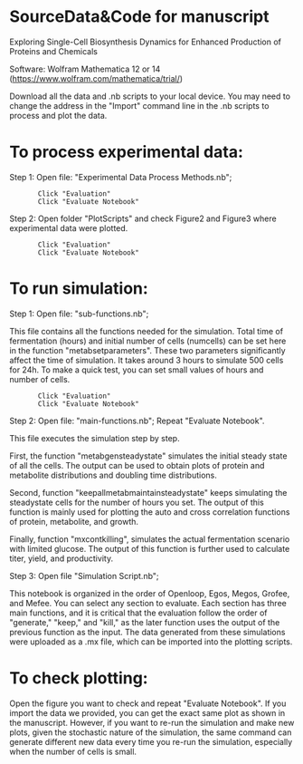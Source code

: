 # SourceData&Code for manuscript
Exploring Single-Cell Biosynthesis Dynamics for Enhanced Production of Proteins and Chemicals

Software:  Wolfram Mathematica 12 or 14 (https://www.wolfram.com/mathematica/trial/)

Download all the data and .nb scripts to your local device. You may need to change the address in the "Import" command line in the .nb scripts to process and plot the data.
# To process experimental data:
Step 1: Open file: "Experimental Data Process Methods.nb";

           Click "Evaluation"
           Click "Evaluate Notebook"    
           
Step 2: Open folder "PlotScripts" and check Figure2 and Figure3 where experimental data were plotted.

           Click "Evaluation"
           Click "Evaluate Notebook"
            
# To run simulation:
Step 1: Open file: "sub-functions.nb";

This file contains all the functions needed for the simulation. Total time of fermentation (hours) and initial number of cells (numcells) can be set here in the function "metabsetparameters". These two parameters significantly affect the time of simulation. It takes around 3 hours to simulate 500 cells for 24h. To make a quick test, you can set small values of hours and number of cells. 

           Click "Evaluation"
           Click "Evaluate Notebook"    

Step 2: Open file: "main-functions.nb"; Repeat "Evaluate Notebook".

This file executes the simulation step by step. 

First, the function "metabgensteadystate" simulates the initial steady state of all the cells. The output can be used to obtain plots of protein and metabolite distributions and doubling time distributions.  

Second, function "keepallmetabmaintainsteadystate" keeps simulating the steadystate cells for the number of hours you set. The output of this function is mainly used for plotting the auto and cross correlation functions of protein, metabolite, and growth.  

Finally, function "mxcontkilling", simulates the actual fermentation scenario with limited glucose. The output of this function is further used to calculate titer, yield, and productivity. 


Step 3: Open file "Simulation Script.nb"; 

This notebook is organized in the order of Openloop, Egos, Megos, Grofee, and Mefee. You can select any section to evaluate. Each section has three main functions, and it is critical that the evaluation follow the order of "generate," "keep," and "kill," as the later function uses the output of the previous function as the input. The data generated from these simulations were uploaded as a .mx file, which can be imported into the plotting scripts.

# To check plotting:
Open the figure you want to check and repeat "Evaluate Notebook". If you import the data we provided, you can get the exact same plot as shown in the manuscript. However,  if you want to re-run the simulation and make new plots, given the stochastic nature of the simulation, the same command can generate different new data every time you re-run the simulation, especially when the number of cells is small. 
